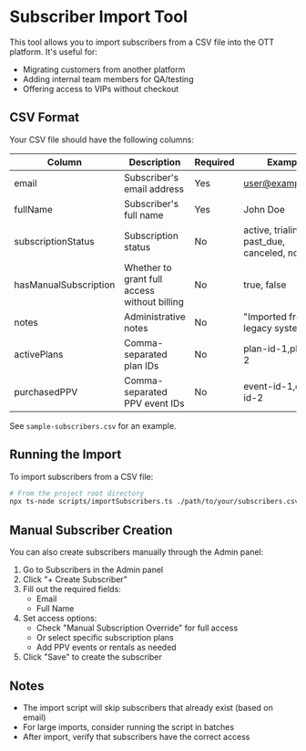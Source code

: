 # Subscriber Import Tool

This tool allows you to import subscribers from a CSV file into the OTT platform. It's useful for:

- Migrating customers from another platform
- Adding internal team members for QA/testing
- Offering access to VIPs without checkout

## CSV Format

Your CSV file should have the following columns:

| Column | Description | Required | Example |
|--------|-------------|----------|---------|
| email | Subscriber's email address | Yes | user@example.com |
| fullName | Subscriber's full name | Yes | John Doe |
| subscriptionStatus | Subscription status | No | active, trialing, past_due, canceled, none |
| hasManualSubscription | Whether to grant full access without billing | No | true, false |
| notes | Administrative notes | No | "Imported from legacy system" |
| activePlans | Comma-separated plan IDs | No | plan-id-1,plan-id-2 |
| purchasedPPV | Comma-separated PPV event IDs | No | event-id-1,event-id-2 |

See `sample-subscribers.csv` for an example.

## Running the Import

To import subscribers from a CSV file:

```bash
# From the project root directory
npx ts-node scripts/importSubscribers.ts ./path/to/your/subscribers.csv
```

## Manual Subscriber Creation

You can also create subscribers manually through the Admin panel:

1. Go to Subscribers in the Admin panel
2. Click "+ Create Subscriber"
3. Fill out the required fields:
   - Email
   - Full Name
4. Set access options:
   - Check "Manual Subscription Override" for full access
   - Or select specific subscription plans
   - Add PPV events or rentals as needed
5. Click "Save" to create the subscriber

## Notes

- The import script will skip subscribers that already exist (based on email)
- For large imports, consider running the script in batches
- After import, verify that subscribers have the correct access

